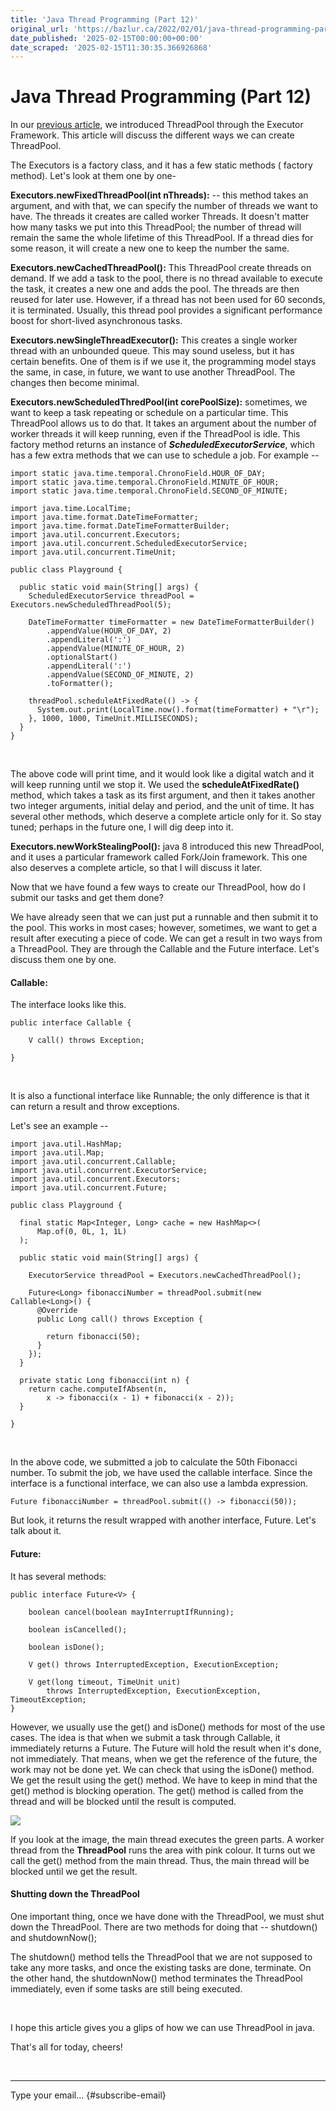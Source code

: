 ```yaml
---
title: 'Java Thread Programming (Part 12)'
original_url: 'https://bazlur.ca/2022/02/01/java-thread-programming-part-12/'
date_published: '2025-02-15T00:00:00+00:00'
date_scraped: '2025-02-15T11:30:35.366926868'
---
```


Java Thread Programming (Part 12)
=================================

In our [previous article](https://foojay.io/today/java-thread-programming-part-11/), we introduced ThreadPool through the Executor Framework. This article will discuss the different ways we can create ThreadPool.

The Executors is a factory class, and it has a few static methods ( factory method). Let's look at them one by one-

**Executors.newFixedThreadPool(int nThreads):** -- this method takes an argument, and with that, we can specify the number of threads we want to have. The threads it creates are called worker Threads. It doesn't matter how many tasks we put into this ThreadPool; the number of thread will remain the same the whole lifetime of this ThreadPool. If a thread dies for some reason, it will create a new one to keep the number the same.

**Executors.newCachedThreadPool():** This ThreadPool create threads on demand. If we add a task to the pool, there is no thread available to execute the task, it creates a new one and adds the pool. The threads are then reused for later use. However, if a thread has not been used for 60 seconds, it is terminated. Usually, this thread pool provides a significant performance boost for short-lived asynchronous tasks.

**Executors.newSingleThreadExecutor():** This creates a single worker thread with an unbounded queue. This may sound useless, but it has certain benefits. One of them is if we use it, the programming model stays the same, in case, in future, we want to use another ThreadPool. The changes then become minimal.

**Executors.newScheduledThredPool(int corePoolSize):** sometimes, we want to keep a task repeating or schedule on a particular time. This ThreadPool allows us to do that. It takes an argument about the number of worker threads it will keep running, even if the ThreadPool is idle. This factory method returns an instance of ***ScheduledExecutorService***, which has a few extra methods that we can use to schedule a job. For example --

```
import static java.time.temporal.ChronoField.HOUR_OF_DAY;
import static java.time.temporal.ChronoField.MINUTE_OF_HOUR;
import static java.time.temporal.ChronoField.SECOND_OF_MINUTE;

import java.time.LocalTime;
import java.time.format.DateTimeFormatter;
import java.time.format.DateTimeFormatterBuilder;
import java.util.concurrent.Executors;
import java.util.concurrent.ScheduledExecutorService;
import java.util.concurrent.TimeUnit;

public class Playground {
  
  public static void main(String[] args) {
    ScheduledExecutorService threadPool = Executors.newScheduledThreadPool(5);

    DateTimeFormatter timeFormatter = new DateTimeFormatterBuilder()
        .appendValue(HOUR_OF_DAY, 2)
        .appendLiteral(':')
        .appendValue(MINUTE_OF_HOUR, 2)
        .optionalStart()
        .appendLiteral(':')
        .appendValue(SECOND_OF_MINUTE, 2)
        .toFormatter();

    threadPool.scheduleAtFixedRate(() -> {
      System.out.print(LocalTime.now().format(timeFormatter) + "\r");
    }, 1000, 1000, TimeUnit.MILLISECONDS);
  }
}
```

<br />

The above code will print time, and it would look like a digital watch and it will keep running until we stop it. We used the **scheduleAtFixedRate()** method, which takes a task as its first argument, and then it takes another two integer arguments, initial delay and period, and the unit of time. It has several other methods, which deserve a complete article only for it. So stay tuned; perhaps in the future one, I will dig deep into it.

**Executors.newWorkStealingPool():** java 8 introduced this new ThreadPool, and it uses a particular framework called Fork/Join framework. This one also deserves a complete article, so that I will discuss it later.

Now that we have found a few ways to create our ThreadPool, how do I submit our tasks and get them done?

We have already seen that we can just put a runnable and then submit it to the pool. This works in most cases; however, sometimes, we want to get a result after executing a piece of code. We can get a result in two ways from a ThreadPool. They are through the Callable and the Future interface. Let's discuss them one by one.

#### Callable:

The interface looks like this.

```
public interface Callable {

    V call() throws Exception;

}
```

<br />

It is also a functional interface like Runnable; the only difference is that it can return a result and throw exceptions.

Let's see an example --

```
import java.util.HashMap;
import java.util.Map;
import java.util.concurrent.Callable;
import java.util.concurrent.ExecutorService;
import java.util.concurrent.Executors;
import java.util.concurrent.Future;

public class Playground {

  final static Map<Integer, Long> cache = new HashMap<>(
      Map.of(0, 0L, 1, 1L)
  );

  public static void main(String[] args) {

    ExecutorService threadPool = Executors.newCachedThreadPool();

    Future<Long> fibonacciNumber = threadPool.submit(new Callable<Long>() {
      @Override
      public Long call() throws Exception {

        return fibonacci(50);
      }
    });
  }

  private static Long fibonacci(int n) {
    return cache.computeIfAbsent(n,
        x -> fibonacci(x - 1) + fibonacci(x - 2));
  }

}
```

<br />

In the above code, we submitted a job to calculate the 50th Fibonacci number. To submit the job, we have used the callable interface. Since the interface is a functional interface, we can also use a lambda expression.

`Future fibonacciNumber = threadPool.submit(() -> fibonacci(50));`

But look, it returns the result wrapped with another interface, Future. Let's talk about it.

#### Future:

It has several methods:

```
public interface Future<V> {

    boolean cancel(boolean mayInterruptIfRunning);

    boolean isCancelled();

    boolean isDone();

    V get() throws InterruptedException, ExecutionException;

    V get(long timeout, TimeUnit unit)
        throws InterruptedException, ExecutionException, TimeoutException;
}

```

However, we usually use the get() and isDone() methods for most of the use cases. The idea is that when we submit a task through Callable, it immediately returns a Future. The Future will hold the result when it's done, not immediately. That means, when we get the reference of the future, the work may not be done yet. We can check that using the isDone() method. We get the result using the get() method. We have to keep in mind that the get() method is blocking operation. The get() method is called from the thread and will be blocked until the result is computed.

![](images/threadpool-vs-main-threads-700x421.png)

If you look at the image, the main thread executes the green parts. A worker thread from the **ThreadPool** runs the area with pink colour. It turns out we call the get() method from the main thread. Thus, the main thread will be blocked until we get the result.

#### Shutting down the ThreadPool

One important thing, once we have done with the ThreadPool, we must shut down the ThreadPool. There are two methods for doing that -- shutdown() and shutdownNow();

The shutdown() method tells the ThreadPool that we are not supposed to take any more tasks, and once the existing tasks are done, terminate. On the other hand, the shutdownNow() method terminates the ThreadPool immediately, even if some tasks are still being executed.

<br />

I hope this article gives you a glips of how we can use ThreadPool in java.  

That's all for today, cheers!

<br />

*** ** * ** ***

Type your email... {#subscribe-email}

